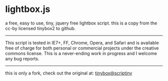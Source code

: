 lightbox.js
===========

a free, easy to use, tiny, jquery free lightbox script.
this is a copy from the cc-by licensed tinybox2 to github.

---

This script is tested in IE7+, FF, Chrome, Opera, and Safari and is available free of charge for both personal or commercial projects under the creative commons license. This is a never-ending work in progress and I welcome any bug reports.

---

this is only a fork,
check out the original at: [tinybox@scriptiny](http://www.scriptiny.com/2011/03/javascript-modal-windows/)
